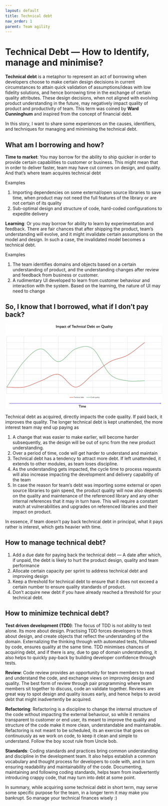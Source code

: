 ```yaml
---
layout: default
title: Technical debt
nav_order: 1
parent: Team agility
---
```


# Technical Debt — How to Identify, manage and minimise?


**Technical debt** is a metaphor to represent an act of borrowing when developers choose to make certain design decisions in current circumstances to attain quick validation of assumptions/ideas with low fidelity solutions, and hence borrowing time in the exchange of certain quality attributes.
These design decisions, when not aligned with evolving product understanding in the future, may negatively impact quality of product and productivity of team. This term was coined by **Ward Cunninghum** and inspired from the concept of financial debt.

In this story, I want to share some experiences on the causes, identifiers, and techniques for managing and minimising the technical debt.



## What am I borrowing and how?

**Time to market**: You may borrow for the ability to ship quicker in order to provide certain capabilities to customer or business. This might mean that in order to deliver faster, team may have cut corners on design, and quality. And that’s where team acquires technical debt

Examples
1. Importing dependencies on some external/open source libraries to save time, when product may not need the full features of the library or are not certain of its quality
2. Sub-optimal design and structure of code, hard-coded configurations to expedite delivery

**Learning**: Or you may borrow for ability to learn by experimentation and feedback. There are fair chances that after shipping the product, team’s understanding will evolve, and it might invalidate certain assumptions on the model and design. In such a case, the invalidated model becomes a technical debt.

Examples

1. The team identifies domains and objects based on a certain understanding of product, and the understanding changes after review and feedback from business or customer.
2. A rudimentary UI developed to learn from customer behaviour and interaction with the system. Based on the learning, the nature of UI may need to change


## So, I know that I borrowed, what if I don’t pay back?

![img_1.png](img_1.png)


Technical debt as acquired, directly impacts the code quality. If paid back, it improves the quality. The longer technical debt is kept unattended, the more interest team may end up paying as
1. A change that was easier to make earlier, will become harder subsequently, as the design will be out of sync from the new product understanding.
2. Over a period of time, code will get harder to understand and maintain
3. Technical debt has a tendency to attract more debt. If left unattended, it extends to other modules, as team loses discipline.
4. As the understanding gets impacted, the cycle time to process requests will also increase impacting the development and delivery capability of the team
5. In case the reason for team’s debt was importing some external or open source libraries to gain speed, the product quality will now also depends on the quality and maintenance of the referenced library and any other internal references that it may in turn have. This will require a constant watch at vulnerabilities and upgrades on referenced libraries and their impact on product.


In essence, if team doesn’t pay back technical debt in principal, what it pays rather is interest, which gets heavier with time.


## How to manage technical debt?
1. Add a due date for paying back the technical debt — A date after which, if unpaid, the debt is likely to hurt the product design, quality and team performance
2. Allocate certain capacity per sprint to address technical debt and improving design
3. Keep a threshold for technical debt to ensure that it does not exceed a certain number to ensure quality standards of product.
4. Don’t acquire new debt if you have already reached a threshold for your technical debt.



## How to minimize technical debt?

**Test driven development (TDD)**: The focus of TDD is not ability to test alone. Its more about design. Practising TDD forces developers to think about design, and create objects that reflect the understanding of the domain. Externalizing the thinking through with automated tests, followed by code, ensures quality at the same time. TDD minimises chances of acquiring debt, and if there is any, due to gap of domain understanding, it also helps to quickly pay-back by building developer confidence through tests.

**Review**: Code review provides an opportunity for team members to read and understand the code, and exchange views on improving design and quality. The best form of review through pair programming where team members sit together to discuss, code an validate together. Reviews are great way to spot design and quality issues early, and hence helps to avoid debt that might inadvertently be acquired.

**Refactoring**: Refactoring is a discipline to change the internal structure of the code without impacting the external behaviour, so while it remains transparent to customer or end user, its meant to improve the quality and structure of the code make it more clean, understandable and maintainable. Refactoring is not meant to be scheduled, its an exercise that goes on continuously as we work on code, to keep it clean and simple to understand. Follow the boy scout rule from Uncle bob.

**Standards**: Coding standards and practices bring common understanding and discipline in the development team. It also helps establish a common vocabulary and thought process for developers to code with, and in turn ensuring readability and maintainability of the code. Documenting, maintaining and following coding standards, helps team from inadvertently introducing crappy code, that may turn into debt at some point.

In summary, while acquiring some technical debt in short term, may serve some specific purpose for the team, in a longer term it may make you bankrupt. So manage your technical finances wisely :)



